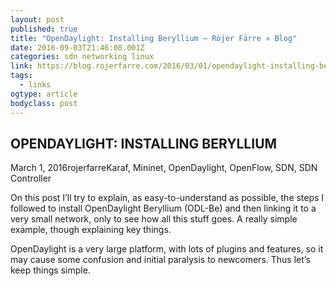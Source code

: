```yaml
---
layout: post
published: true
title: "OpenDaylight: Installing Beryllium – Röjer Färre » Blog"
date: 2016-09-03T21:46:08.001Z
categories: sdn networking linux
link: https://blog.rojerfarre.com/2016/03/01/opendaylight-installing-beryllium/
tags:
  - links
ogtype: article
bodyclass: post
---
```


## OPENDAYLIGHT: INSTALLING BERYLLIUM

March 1, 2016rojerfarreKaraf, Mininet, OpenDaylight, OpenFlow, SDN, SDN Controller


On this post I’ll try to explain, as easy-to-understand as possible, the steps I followed to install OpenDaylight Beryllium (ODL-Be) and then linking it to a very small network, only to see how all this stuff goes. A really simple example, though explaining key things.

OpenDaylight is a very large platform, with lots of plugins and features, so it may cause some confusion and initial paralysis to newcomers. Thus let’s keep things simple.
